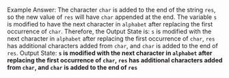 Example Answer:
The character `char` is added to the end of the string `res`, so the new value of `res` will have `char` appended at the end. The variable `s` is modified to have the next character in `alphabet` after replacing the first occurrence of `char`. Therefore, the Output State is: `s` is modified with the next character in `alphabet` after replacing the first occurrence of `char`, `res` has additional characters added from `char`, and `char` is added to the end of `res`.
Output State: **`s` is modified with the next character in `alphabet` after replacing the first occurrence of `char`, `res` has additional characters added from `char`, and `char` is added to the end of `res`**